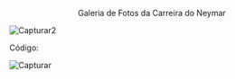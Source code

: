 <p align="center">
  Galeria de Fotos da Carreira do Neymar
</p>

![Capturar2](https://github.com/MiguelLucasSantoss/Galeria-de-Fotos/assets/162701029/a3ce994a-0107-4618-9331-0f86fc1c7860)

Código:

![Capturar](https://github.com/MiguelLucasSantoss/Galeria-de-Fotos/assets/162701029/a6d7ce5e-b60b-4ff8-b017-8ed3ac31b949)
